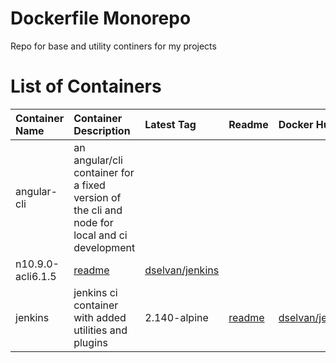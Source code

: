 # Dockerfile Monorepo
Repo for base and utility continers for my projects

# List of Containers 
| Container Name | Container Description | Latest Tag | Readme | Docker Hub | 
|:---------------|:----------------------|:-----------|:-------|:-----------|
| angular-cli | an angular/cli container for a fixed version of the cli and node for local and ci development
 | n10.9.0-acli6.1.5 | [readme](angular-cli/readme.md) | [dselvan/jenkins](https://hub.docker.com/r/dselvan/angular-cli/) |
| jenkins | jenkins ci container with added utilities and plugins | 2.140-alpine | [readme](jenkins/readme.md) | [dselvan/jenkins](https://hub.docker.com/r/dselvan/jenkins/) |

